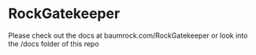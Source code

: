 # RockGatekeeper

Please check out the docs at baumrock.com/RockGatekeeper or look into the /docs folder of this repo
